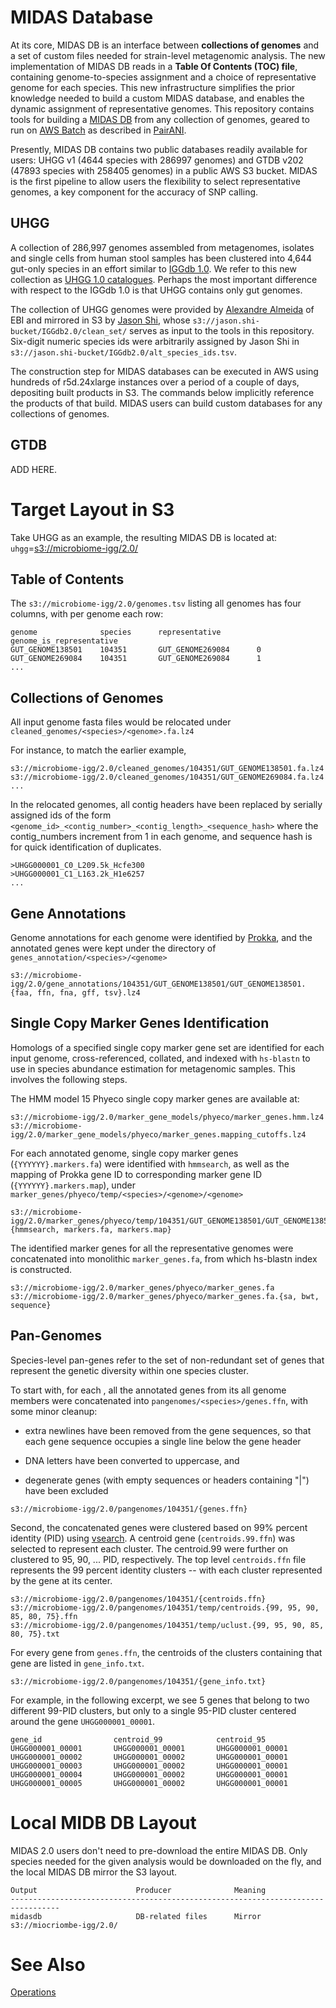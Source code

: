 
# MIDAS Database

At its core, MIDAS DB is an interface between **collections of genomes** and a set of custom files needed for strain-level metagenomic analysis. The new implementation of MIDAS DB reads in a **Table Of Contents (TOC) file**, containing genome-to-species assignment and a choice of representative genome for each species. This new infrastructure simplifies the prior knowledge needed to build a custom MIDAS database, and enables the dynamic assignment of representative genomes. This repository contains tools for building a [MIDAS DB](https://github.com/snayfach/MIDAS) from any collection of genomes, geared to run on [AWS Batch](https://aws.amazon.com/batch/) as described in [PairANI](https://github.com/czbiohub/pairani/wiki).  


Presently, MIDAS DB contains two public databases readily available for users: UHGG v1 (4644 species with 286997 genomes) and GTDB v202 (47893 species with 258405 genomes) in a public AWS S3 bucket.  MIDAS is the first pipeline to allow users the flexibility to select representative genomes, a key component for the accuracy of SNP calling.


## UHGG

A collection of 286,997 genomes assembled from metagenomes, isolates and single cells from human stool samples has been clustered into 4,644 gut-only species in an effort similar to [IGGdb 1.0](https://github.com/snayfach/IGGdb).   We refer to this new collection as [UHGG 1.0 catalogues](http://ftp.ebi.ac.uk/pub/databases/metagenomics/mgnify_genomes/human-gut/v1.0/).  Perhaps the most important difference with respect to the IGGdb 1.0 is that UHGG contains only gut genomes.

The collection of UHGG genomes were provided by [Alexandre Almeida](https://www.ebi.ac.uk/about/people/alexandre-almeida) of EBI and mirrored in S3 by [Jason Shi](http://docpollard.org/people/jason-shi/), whose `s3://jason.shi-bucket/IGGdb2.0/clean_set/` serves as input to the tools in this repository. Six-digit numeric species ids were arbitrarily assigned by Jason Shi in `s3://jason.shi-bucket/IGGdb2.0/alt_species_ids.tsv`. 

The construction step for MIDAS databases can be executed in AWS using hundreds of r5d.24xlarge instances over a period of a couple of days, depositing built products in S3.  The commands below implicitly reference the products of that build.  MIDAS users can build custom databases for any collections of genomes.


## GTDB

ADD HERE.


# Target Layout in S3

Take UHGG as an example, the resulting MIDAS DB is located at: `uhgg`=[s3://microbiome-igg/2.0/](http://microbiome-igg.s3.amazonaws.com/2.0/README.TXT)


## Table of Contents

The `s3://microbiome-igg/2.0/genomes.tsv` listing all genomes has four columns, with per genome each row:

```
genome              species      representative        genome_is_representative
GUT_GENOME138501    104351       GUT_GENOME269084      0
GUT_GENOME269084    104351       GUT_GENOME269084      1
...
```

## Collections of Genomes

All input genome fasta files would be relocated under `cleaned_genomes/<species>/<genome>.fa.lz4`

For instance, to match the earlier example,

```
s3://microbiome-igg/2.0/cleaned_genomes/104351/GUT_GENOME138501.fa.lz4
s3://microbiome-igg/2.0/cleaned_genomes/104351/GUT_GENOME269084.fa.lz4
...
```

In the relocated genomes, all contig headers have been replaced by serially assigned ids of the form `<genome_id>_<contig_number>_<contig_length>_<sequence_hash>` where the contig_numbers increment from 1 in each genome, and sequence hash is for quick identification of duplicates.
```
>UHGG000001_C0_L209.5k_Hcfe300
>UHGG000001_C1_L163.2k_H1e6257
...
```

## Gene Annotations

Genome annotations for each genome were identified by [Prokka](https://github.com/tseemann/prokka), and the annotated genes were kept under the directory of `genes_annotation/<species>/<genome>`

```
s3://microbiome-igg/2.0/gene_annotations/104351/GUT_GENOME138501/GUT_GENOME138501.{faa, ffn, fna, gff, tsv}.lz4
```

## Single Copy Marker Genes Identification

Homologs of a specified single copy marker gene set are identified for each input genome, cross-referenced, collated, and indexed with `hs-blastn` to use in species abundance estimation for metagenomic samples.   This involves the following steps.

The HMM model 15 Phyeco single copy marker genes are available at:
```
s3://microbiome-igg/2.0/marker_gene_models/phyeco/marker_genes.hmm.lz4
s3://microbiome-igg/2.0/marker_gene_models/phyeco/marker_genes.mapping_cutoffs.lz4

```

For each annotated genome, single copy marker genes (`{YYYYYY}.markers.fa`) were identified with `hmmsearch`, as well as the mapping of Prokka gene ID to corresponding marker gene ID (`{YYYYYY}.markers.map`), under `marker_genes/phyeco/temp/<species>/<genome>/<genome>`

```
s3://microbiome-igg/2.0/marker_genes/phyeco/temp/104351/GUT_GENOME138501/GUT_GENOME138501.{hmmsearch, markers.fa, markers.map}
```

The identified marker genes for all the representative genomes were concatenated into monolithic `marker_genes.fa`, from which hs-blastn index is constructed.

```
s3://microbiome-igg/2.0/marker_genes/phyeco/marker_genes.fa
s3://microbiome-igg/2.0/marker_genes/phyeco/marker_genes.fa.{sa, bwt, sequence}
```

## Pan-Genomes

Species-level pan-genes refer to the set of non-redundant set of genes that represent the genetic diversity within one species cluster. 

To start with, for each <species>, all the annotated genes from its all genome members were concatenated into `pangenomes/<species>/genes.ffn`, with some minor cleanup: 

  * extra newlines have been removed from the gene sequences, so that each gene sequence occupies a single line below the gene header

  * DNA letters have been converted to uppercase, and 

  * degenerate genes (with empty sequences or headers containing "|") have been excluded

```
s3://microbiome-igg/2.0/pangenomes/104351/{genes.ffn}
```


Second, the concatenated genes were clustered based on 99% percent identity (PID) using [vsearch](https://github.com/torognes/vsearch). A centroid gene (`centroids.99.ffn`) was selected to represent each cluster. The centroid.99 were further on clustered to 95, 90, ... PID, respectively.  The top level `centroids.ffn` file represents the 99 percent identity clusters -- with each cluster represented by the gene at its center.


```
s3://microbiome-igg/2.0/pangenomes/104351/{centroids.ffn}
s3://microbiome-igg/2.0/pangenomes/104351/temp/centroids.{99, 95, 90, 85, 80, 75}.ffn
s3://microbiome-igg/2.0/pangenomes/104351/temp/uclust.{99, 95, 90, 85, 80, 75}.txt
```

For every gene from `genes.ffn`, the centroids of the clusters containing that gene are listed in `gene_info.txt`.  

```
s3://microbiome-igg/2.0/pangenomes/104351/{gene_info.txt}
```

For example, in the following excerpt, we see 5 genes that belong to two different 99-PID clusters, but only to a single 95-PID cluster centered around the gene `UHGG000001_00001`.

```
gene_id                centroid_99            centroid_95
UHGG000001_00001       UHGG000001_00001       UHGG000001_00001
UHGG000001_00002       UHGG000001_00002       UHGG000001_00001
UHGG000001_00003       UHGG000001_00002       UHGG000001_00001
UHGG000001_00004       UHGG000001_00002       UHGG000001_00001
UHGG000001_00005       UHGG000001_00002       UHGG000001_00001
```


# Local MIDB DB Layout

MIDAS 2.0 users don't need to pre-download the entire MIDAS DB. Only species needed for the given analysis would be downloaded on the fly, and the local MIDAS DB mirror the S3 layout.

```
Output                      Producer              Meaning
---------------------------------------------------------------------------------
midasdb                     DB-related files      Mirror s3://miocriombe-igg/2.0/
```


# See Also

[Operations](https://github.com/czbiohub/iggtools/wiki/Operations)

